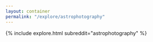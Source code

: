 ```yaml
---
layout: container
permalink: "/explore/astrophotography"
---
```


<link rel="stylesheet" type="text/css" href="/static/css/explore.css">
{% include explore.html subreddit="astrophotography" %}
